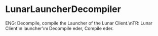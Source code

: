 # LunarLauncherDecompiler

ENG: Decompile, compile the Launcher of the Lunar Client.\nTR: Lunar Client'ın launcher'ını Decompile eder, Compile eder.
